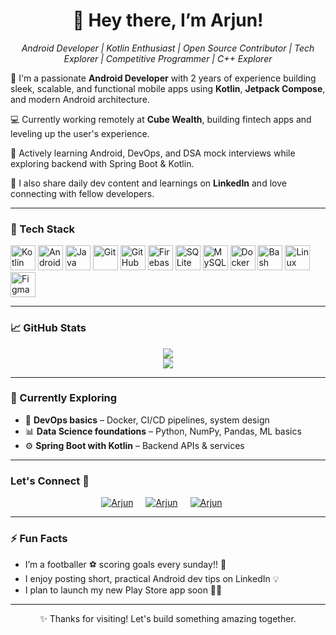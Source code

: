 <h1 align="center">👋 Hey there, I’m Arjun!</h1>

<p align="center">
  <i> Android Developer | Kotlin Enthusiast | Open Source Contributor | Tech Explorer | Competitive Programmer | C++ Explorer</i>
</p>

🎯 I'm a passionate **Android Developer** with 2 years of experience building sleek, scalable, and functional mobile apps using **Kotlin**, **Jetpack Compose**, and modern Android architecture.

💻 Currently working remotely at **Cube Wealth**, building fintech apps and leveling up the user's experience.

🧠 Actively learning Android, DevOps, and DSA mock interviews while exploring backend with Spring Boot & Kotlin.

📢 I also share daily dev content and learnings on **LinkedIn** and love connecting with fellow developers.

---

### 🧰 Tech Stack

<p align="left">
  <a href="https://kotlinlang.org/" target="_blank"><img src="https://cdn.jsdelivr.net/gh/devicons/devicon/icons/kotlin/kotlin-original.svg" width="40" height="40" alt="Kotlin"/></a>
  <a href="https://developer.android.com/studio" target="_blank"><img src="https://cdn.jsdelivr.net/gh/devicons/devicon/icons/androidstudio/androidstudio-original.svg" width="40" height="40" alt="Android Studio"/></a>
  <a href="https://www.java.com/" target="_blank"><img src="https://cdn.jsdelivr.net/gh/devicons/devicon/icons/java/java-original.svg" width="40" height="40" alt="Java"/></a>
  <a href="https://git-scm.com/" target="_blank"><img src="https://cdn.jsdelivr.net/gh/devicons/devicon/icons/git/git-original.svg" width="40" height="40" alt="Git"/></a>
  <a href="https://github.com/" target="_blank"><img src="https://cdn.jsdelivr.net/gh/devicons/devicon/icons/github/github-original.svg" width="40" height="40" alt="GitHub"/></a>
  <a href="https://firebase.google.com/" target="_blank"><img src="https://www.vectorlogo.zone/logos/firebase/firebase-icon.svg" width="40" height="40" alt="Firebase"/></a>
  <a href="https://www.sqlite.org/" target="_blank"><img src="https://cdn.jsdelivr.net/gh/devicons/devicon/icons/sqlite/sqlite-original.svg" width="40" height="40" alt="SQLite"/></a>
  <a href="https://www.mysql.com/" target="_blank"><img src="https://cdn.jsdelivr.net/gh/devicons/devicon/icons/mysql/mysql-original.svg" width="40" height="40" alt="MySQL"/></a>
  <a href="https://www.docker.com/" target="_blank"><img src="https://cdn.jsdelivr.net/gh/devicons/devicon/icons/docker/docker-original.svg" width="40" height="40" alt="Docker"/></a>
  <a href="https://www.gnu.org/software/bash/" target="_blank"><img src="https://cdn.jsdelivr.net/gh/devicons/devicon/icons/bash/bash-original.svg" width="40" height="40" alt="Bash"/></a>
  <a href="https://www.linux.org/" target="_blank"><img src="https://cdn.jsdelivr.net/gh/devicons/devicon/icons/linux/linux-original.svg" width="40" height="40" alt="Linux"/></a>
  <a href="https://www.figma.com/" target="_blank"><img src="https://cdn.jsdelivr.net/gh/devicons/devicon/icons/figma/figma-original.svg" width="40" height="40" alt="Figma"/></a>
</p>

---

### 📈 GitHub Stats

<p align="center">
  <img src="https://github-readme-stats.vercel.app/api?username=Arjun07byte&show_icons=true&theme=tokyonight" /><br>
  <img src="https://github-readme-streak-stats.herokuapp.com?user=Arjun07byte&theme=tokyonight" />
</p>

---

### 🌱 Currently Exploring

- 🧪 **DevOps basics** – Docker, CI/CD pipelines, system design
- 📊 **Data Science foundations** – Python, NumPy, Pandas, ML basics
- ⚙️ **Spring Boot with Kotlin** – Backend APIs & services

---

### Let's Connect 🤝

<div style="display:flex; justify-content:center;margin-bottom:10px">
 <a href="https://www.linkedin.com/in/arjun--yadav/" target="_blank">
<img src=https://img.shields.io/badge/linkedin-%231E77B5.svg?&style=for-the-badge&logo=linkedin&logoColor=white alt=Arjun Yadav Linkedin style="margin-right: 20px;" />
</a>
 
 <a href="https://github.com/Arjun07byte" target="_blank">
<img src=https://img.shields.io/badge/GitHub-100000?style=for-the-badge&logo=github&logoColor=white alt=Arjun Yadav GitHub style="margin-right: 20px;" />
</a>


<a href="mailto:ajyadav2002ay@gmail.com" target="_blank">
<img src="https://img.shields.io/badge/gmail-D14836?style=for-the-badge&logo=gmail&logoColor=white" alt=Arjun Yadav gmail style="margin-right: 20px;" />
</a>
     
</div>  

---

### ⚡ Fun Facts

- I’m a footballer ⚽️ scoring goals every sunday!! 💪
- I enjoy posting short, practical Android dev tips on LinkedIn 💡
- I plan to launch my new Play Store app soon 📱🚀

---

<p align="center">✨ Thanks for visiting! Let's build something amazing together.</p>

